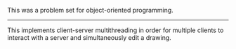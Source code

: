 This was a problem set for object-oriented programming.
*******

This implements client-server multithreading in order for multiple clients to interact with a 
server and simultaneously edit a drawing.
